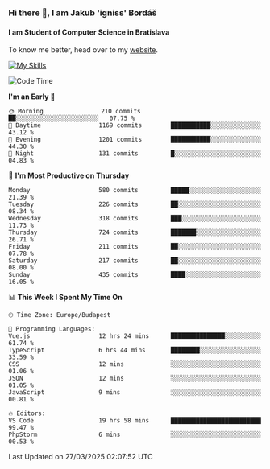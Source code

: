 ### Hi there 👋, I am Jakub 'igniss' Bordáš

#### I am Student of Computer Science in Bratislava
To know me better, head over to my [website](https://bordas.sk).

[![My Skills](https://skillicons.dev/icons?i=js,typescript,html,css,figma,svelte,vue,next,postgresql,nest,express,nodejs)](https://bordas.sk)


<!--START_SECTION:waka-->
![Code Time](http://img.shields.io/badge/Code%20Time-1%2C762%20hrs%2016%20mins-blue)

**I'm an Early 🐤** 

```text
🌞 Morning                210 commits         ██░░░░░░░░░░░░░░░░░░░░░░░   07.75 % 
🌆 Daytime                1169 commits        ███████████░░░░░░░░░░░░░░   43.12 % 
🌃 Evening                1201 commits        ███████████░░░░░░░░░░░░░░   44.30 % 
🌙 Night                  131 commits         █░░░░░░░░░░░░░░░░░░░░░░░░   04.83 % 
```
📅 **I'm Most Productive on Thursday** 

```text
Monday                   580 commits         █████░░░░░░░░░░░░░░░░░░░░   21.39 % 
Tuesday                  226 commits         ██░░░░░░░░░░░░░░░░░░░░░░░   08.34 % 
Wednesday                318 commits         ███░░░░░░░░░░░░░░░░░░░░░░   11.73 % 
Thursday                 724 commits         ███████░░░░░░░░░░░░░░░░░░   26.71 % 
Friday                   211 commits         ██░░░░░░░░░░░░░░░░░░░░░░░   07.78 % 
Saturday                 217 commits         ██░░░░░░░░░░░░░░░░░░░░░░░   08.00 % 
Sunday                   435 commits         ████░░░░░░░░░░░░░░░░░░░░░   16.05 % 
```


📊 **This Week I Spent My Time On** 

```text
🕑︎ Time Zone: Europe/Budapest

💬 Programming Languages: 
Vue.js                   12 hrs 24 mins      ███████████████░░░░░░░░░░   61.74 % 
TypeScript               6 hrs 44 mins       ████████░░░░░░░░░░░░░░░░░   33.59 % 
CSS                      12 mins             ░░░░░░░░░░░░░░░░░░░░░░░░░   01.06 % 
JSON                     12 mins             ░░░░░░░░░░░░░░░░░░░░░░░░░   01.05 % 
JavaScript               9 mins              ░░░░░░░░░░░░░░░░░░░░░░░░░   00.81 % 

🔥 Editors: 
VS Code                  19 hrs 58 mins      █████████████████████████   99.47 % 
PhpStorm                 6 mins              ░░░░░░░░░░░░░░░░░░░░░░░░░   00.53 % 
```


 Last Updated on 27/03/2025 02:07:52 UTC
<!--END_SECTION:waka-->
